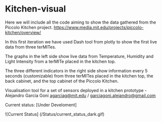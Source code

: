 # Kitchen-visual
Here we will include all the code aiming to show the data gathered from the Piccolo Kitchen project. https://www.media.mit.edu/projects/piccolo-kitchen/overview/


In this first iteration we have used Dash tool from plotly to show the first live data from three terMITes.

The graphs in the left side show live data from Temperature, Humidity and Light Intensity from a terMITe placed in the kitchen top.

The three different indicators in the right side show information every 5 seconds (customizable) from three terMITes placed in the kitchen top, the back cabinet, and the top cabinet of the Piccolo Kitchen.




Visualisation tool for a set of sensors deployed in a kitchen prototype - Alejandro Garcia Goni agarciag@mit.edu / garciagoni.alejandro@gmail.com


Current status: [Under Develoment]

![Current Status] (/Status/current_status_dark.gif)

